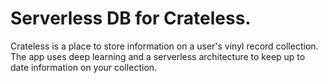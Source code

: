 # Serverless DB for Crateless.

Crateless is a place to store information on a user's vinyl record collection. The app uses deep learning and a serverless architecture to keep up to date information on your collection.
